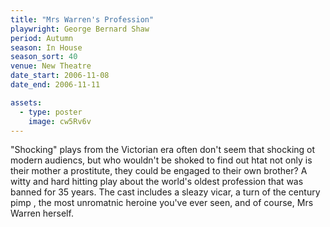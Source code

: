 ```yaml
---
title: "Mrs Warren's Profession"
playwright: George Bernard Shaw
period: Autumn
season: In House
season_sort: 40
venue: New Theatre
date_start: 2006-11-08
date_end: 2006-11-11

assets:
  - type: poster
    image: cw5Rv6v
---
```


"Shocking" plays from the Victorian era often don't seem that shocking ot modern audiencs, but who wouldn't be shoked to find out htat not only is their mother a prostitute, they could be engaged to their own brother? A witty and hard hitting play about the world's oldest profession that was banned for 35 years. The cast includes a sleazy vicar, a turn of the century pimp , the most unromatnic heroine you've ever seen, and of course, Mrs Warren herself.
